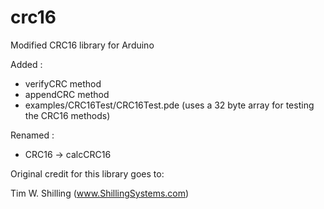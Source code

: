 crc16
=====

Modified CRC16 library for Arduino
	
Added :
* verifyCRC method
* appendCRC method
* examples/CRC16Test/CRC16Test.pde (uses a 32 byte array for testing the CRC16 methods)
		
Renamed :
* CRC16 -> calcCRC16

Original credit for this library goes to:

Tim W. Shilling (www.ShillingSystems.com)
